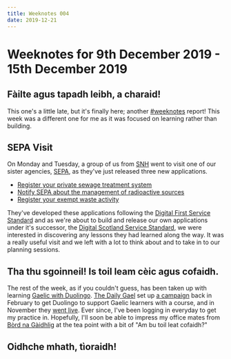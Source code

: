 ```yaml
---
title: Weeknotes 004
date: 2019-12-21
---
```


# Weeknotes for 9th December 2019 - 15th December 2019

## Fàilte agus tapadh leibh, a charaid!

This one's a little late, but it's finally here; another [#weeknotes][weeknotes-twitter] report! This week was a different one for me as it was focused on learning rather than building.

## SEPA Visit

On Monday and Tuesday, a group of us from [SNH][snh] went to visit one of our sister agencies, [SEPA][sepa], as they've just released three new applications.

- [Register your private sewage treatment system][sepa-sewage]
- [Notify SEPA about the management of radioactive sources][sepa-radioactive]
- [Register your exempt waste activity][sepa-waste]

They've developed these applications following the [Digital First Service Standard][digital-first] and as we're about to build and release our own applications under it's successor, the [Digital Scotland Service Standard][digital-scotland], we were interested in discovering any lessons they had learned along the way. It was a really useful visit and we left with a lot to think about and to take in to our planning sessions.

## Tha thu sgoinneil! Is toil leam cèic agus cofaidh.

The rest of the week, as if you couldn't guess, has been taken up with learning [Gaelic with Duolingo][duolingo]. [The Daily Gael][daily-gael] set up [a campaign][scot-gael-duo] back in February to get Duolingo to support Gaelic learners with a course, and in November they [went live][duo-live]. Ever since, I've been logging in everyday to get my practice in. Hopefully, I'll soon be able to impress my office mates from [Bòrd na Gàidhlig][bord] at the tea point with a bit of "Am bu toil leat cofaidh?"

## Oidhche mhath, tìoraidh!

[weeknotes-twitter]: https://twitter.com/hashtag/weeknotes
[snh]: https://www.nature.scot
[sepa]: https://www.sepa.org.uk/
[sepa-sewage]: https://privatesewage-services.sepa.org.uk/
[sepa-radioactive]: https://radioactivesubstances-services.sepa.org.uk/n-lowrisk/GDPR
[sepa-waste]: https://wastemanagementexemption-services.sepa.org.uk/
[digital-first]: https://resources.mygov.scot/standards/digital-first/
[digital-scotland]: https://resources.mygov.scot/alpha/service-standard/digital-scotland-service-standard/
[duolingo]: https://www.duolingo.com/course/gd/en/Learn-Scottish%20Gaelic
[daily-gael]: https://twitter.com/DailyGael
[scot-gael-duo]: https://twitter.com/ScotsGaelicDuo
[duo-live]: https://twitter.com/duolingo/status/1199779779278491651
[bord]: https://twitter.com/bordnagaidhlig1
